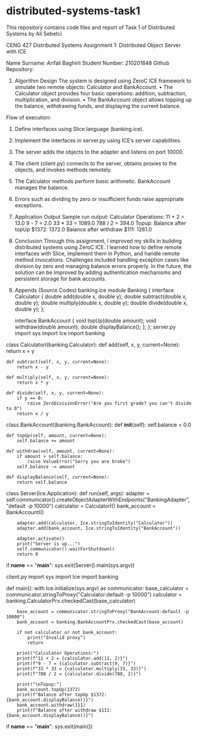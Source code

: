 # distributed-systems-task1
This repository contains code files and report of Task 1 of Distributed Systems by Ali Sebetci

CENG 427 Distributed Systems
Assignment 1: Distributed Object Server with ICE

Name Surname: Arifali Baghirli
Student Number: 210201848
Github Repository: 
1. Algorithm Design
The system is designed using ZeroC ICE framework to simulate two remote objects: Calculator and BankAccount.
• The Calculator object provides four basic operations: addition, subtraction, multiplication, and division.
• The BankAccount object allows topping up the balance, withdrawing funds, and displaying the current balance.

Flow of execution:
1. Define interfaces using Slice language (banking.ice).
2. Implement the interfaces in server.py using ICE’s server capabilities.
3. The server adds the objects to the adapter and listens on port 10000.
4. The client (client.py) connects to the server, obtains proxies to the objects, and invokes methods remotely.
5. The Calculator methods perform basic arithmetic. BankAccount manages the balance.
6. Errors such as dividing by zero or insufficient funds raise appropriate exceptions.
2. Application Output
Sample run output:
Calculator Operations:
11 + 2 = 13.0
9 - 7 = 2.0
33 * 33 = 1089.0
788 / 2 = 394.0
Topup:
Balance after topUp $1372: 1372.0
Balance after withdraw $111: 1261.0
3. Conclusion
Through this assignment, I improved my skills in building distributed systems using ZeroC ICE.
I learned how to define remote interfaces with Slice, implement them in Python, and handle remote method invocations.
Challenges included handling exception cases like division by zero and managing balance errors properly.
In the future, the solution can be improved by adding authentication mechanisms and persistent storage for bank accounts.
4. Appends (Source Codes)
banking.ice
module Banking {
    interface Calculator {
        double add(double x, double y);
        double subtract(double x, double y);
        double multiply(double x, double y);
        double divide(double x, double y);
    };

    interface BankAccount {
        void topUp(double amount);
        void withdraw(double amount);
        double displayBalance();
    };
};
server.py
import sys
import Ice
import banking

class CalculatorI(banking.Calculator):
    def add(self, x, y, current=None):
        return x + y

    def subtract(self, x, y, current=None):
        return x - y

    def multiply(self, x, y, current=None):
        return x * y

    def divide(self, x, y, current=None):
        if y == 0:
            raise ZeroDivisionError("Are you first grade? you can't divide to 0")
        return x / y

class BankAccountI(banking.BankAccount):
    def __init__(self):
        self.balance = 0.0

    def topUp(self, amount, current=None):
        self.balance += amount

    def withdraw(self, amount, current=None):
        if amount > self.balance:
            raise ValueError("Sorry you are broke")
        self.balance -= amount

    def displayBalance(self, current=None):
        return self.balance

class Server(Ice.Application):
    def run(self, args):
        adapter = self.communicator().createObjectAdapterWithEndpoints("BankingAdapter", "default -p 10000")
        calculator = CalculatorI()
        bank_account = BankAccountI()

        adapter.add(calculator, Ice.stringToIdentity("Calculator"))
        adapter.add(bank_account, Ice.stringToIdentity("BankAccount"))

        adapter.activate()
        print("Server is up...")
        self.communicator().waitForShutdown()
        return 0

if __name__ == "__main__":
    sys.exit(Server().main(sys.argv))

client.py
import sys
import Ice
import banking

def main():
    with Ice.initialize(sys.argv) as communicator:
        base_calculator = communicator.stringToProxy("Calculator:default -p 10000")
        calculator = banking.CalculatorPrx.checkedCast(base_calculator)

        base_account = communicator.stringToProxy("BankAccount:default -p 10000")
        bank_account = banking.BankAccountPrx.checkedCast(base_account)

        if not calculator or not bank_account:
            print("Invalid proxy")
            return

        print("Calculator Operations:")
        print(f"11 + 2 = {calculator.add(11, 2)}")
        print(f"9 - 7 = {calculator.subtract(9, 7)}")
        print(f"33 * 33 = {calculator.multiply(33, 33)}")
        print(f"788 / 2 = {calculator.divide(788, 2)}")

        print("\nTopup:")
        bank_account.topUp(1372)
        print(f"Balance after topUp $1372: {bank_account.displayBalance()}")
        bank_account.withdraw(111)
        print(f"Balance after withdraw $111: {bank_account.displayBalance()}")

if __name__ == "__main__":
    sys.exit(main())

